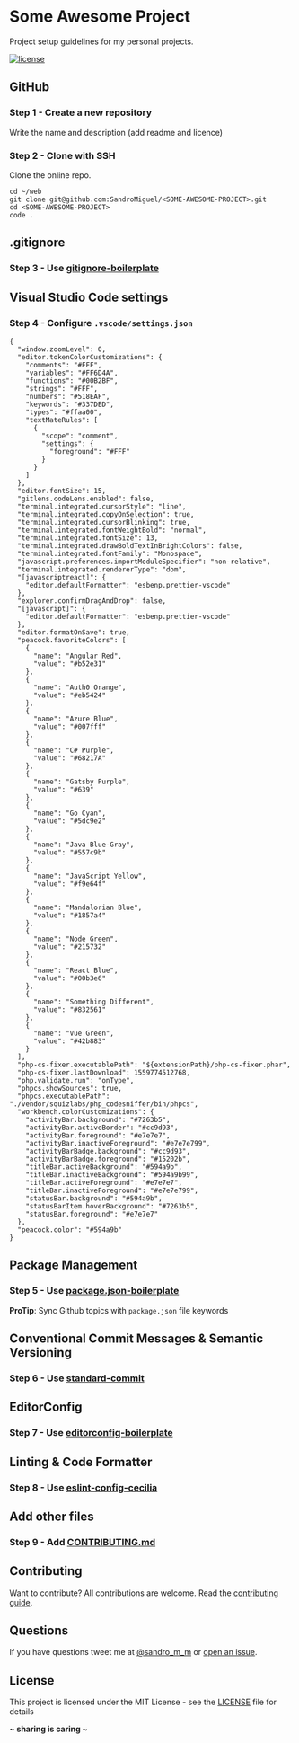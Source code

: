 # Some Awesome Project

Project setup guidelines for my personal projects.

[![license](https://img.shields.io/badge/License-MIT-blue.svg?style=flat)](LICENSE)

## GitHub

### Step 1 - Create a new repository

Write the name and description (add readme and licence)

### Step 2 - Clone with SSH

Clone the online repo.

```
cd ~/web
git clone git@github.com:SandroMiguel/<SOME-AWESOME-PROJECT>.git
cd <SOME-AWESOME-PROJECT>
code .
```

## .gitignore

### Step 3 - Use [gitignore-boilerplate](https://github.com/SandroMiguel/gitignore-boilerplate)

## Visual Studio Code settings

### Step 4 - Configure `.vscode/settings.json`

```
{
  "window.zoomLevel": 0,
  "editor.tokenColorCustomizations": {
    "comments": "#FFF",
    "variables": "#FF6D4A",
    "functions": "#00B2BF",
    "strings": "#FFF",
    "numbers": "#518EAF",
    "keywords": "#337DED",
    "types": "#ffaa00",
    "textMateRules": [
      {
        "scope": "comment",
        "settings": {
          "foreground": "#FFF"
        }
      }
    ]
  },
  "editor.fontSize": 15,
  "gitlens.codeLens.enabled": false,
  "terminal.integrated.cursorStyle": "line",
  "terminal.integrated.copyOnSelection": true,
  "terminal.integrated.cursorBlinking": true,
  "terminal.integrated.fontWeightBold": "normal",
  "terminal.integrated.fontSize": 13,
  "terminal.integrated.drawBoldTextInBrightColors": false,
  "terminal.integrated.fontFamily": "Monospace",
  "javascript.preferences.importModuleSpecifier": "non-relative",
  "terminal.integrated.rendererType": "dom",
  "[javascriptreact]": {
    "editor.defaultFormatter": "esbenp.prettier-vscode"
  },
  "explorer.confirmDragAndDrop": false,
  "[javascript]": {
    "editor.defaultFormatter": "esbenp.prettier-vscode"
  },
  "editor.formatOnSave": true,
  "peacock.favoriteColors": [
    {
      "name": "Angular Red",
      "value": "#b52e31"
    },
    {
      "name": "Auth0 Orange",
      "value": "#eb5424"
    },
    {
      "name": "Azure Blue",
      "value": "#007fff"
    },
    {
      "name": "C# Purple",
      "value": "#68217A"
    },
    {
      "name": "Gatsby Purple",
      "value": "#639"
    },
    {
      "name": "Go Cyan",
      "value": "#5dc9e2"
    },
    {
      "name": "Java Blue-Gray",
      "value": "#557c9b"
    },
    {
      "name": "JavaScript Yellow",
      "value": "#f9e64f"
    },
    {
      "name": "Mandalorian Blue",
      "value": "#1857a4"
    },
    {
      "name": "Node Green",
      "value": "#215732"
    },
    {
      "name": "React Blue",
      "value": "#00b3e6"
    },
    {
      "name": "Something Different",
      "value": "#832561"
    },
    {
      "name": "Vue Green",
      "value": "#42b883"
    }
  ],
  "php-cs-fixer.executablePath": "${extensionPath}/php-cs-fixer.phar",
  "php-cs-fixer.lastDownload": 1559774512768,
  "php.validate.run": "onType",
  "phpcs.showSources": true,
  "phpcs.executablePath": "./vendor/squizlabs/php_codesniffer/bin/phpcs",
  "workbench.colorCustomizations": {
    "activityBar.background": "#7263b5",
    "activityBar.activeBorder": "#cc9d93",
    "activityBar.foreground": "#e7e7e7",
    "activityBar.inactiveForeground": "#e7e7e799",
    "activityBarBadge.background": "#cc9d93",
    "activityBarBadge.foreground": "#15202b",
    "titleBar.activeBackground": "#594a9b",
    "titleBar.inactiveBackground": "#594a9b99",
    "titleBar.activeForeground": "#e7e7e7",
    "titleBar.inactiveForeground": "#e7e7e799",
    "statusBar.background": "#594a9b",
    "statusBarItem.hoverBackground": "#7263b5",
    "statusBar.foreground": "#e7e7e7"
  },
  "peacock.color": "#594a9b"
}
```

## Package Management

### Step 5 - Use [package.json-boilerplate](https://github.com/SandroMiguel/package.json-boilerplate)

**ProTip**: Sync Github topics with `package.json` file keywords

## Conventional Commit Messages & Semantic Versioning

### Step 6 - Use [standard-commit](https://github.com/SandroMiguel/standard-commit)

## EditorConfig

### Step 7 - Use [editorconfig-boilerplate](https://github.com/SandroMiguel/editorconfig-boilerplate)

## Linting & Code Formatter

### Step 8 - Use [eslint-config-cecilia](https://github.com/SandroMiguel/eslint-config-cecilia)

## Add other files

### Step 9 - Add [CONTRIBUTING.md](CONTRIBUTING.md)

## Contributing

Want to contribute? All contributions are welcome. Read the [contributing guide](CONTRIBUTING.md).

## Questions

If you have questions tweet me at [@sandro_m_m](https://twitter.com/sandro_m_m) or [open an issue](../../issues/new).

## License

This project is licensed under the MIT License - see the [LICENSE](LICENSE) file for details

**~ sharing is caring ~**
